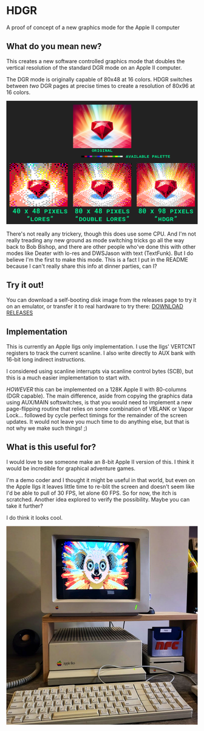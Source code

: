 # HDGR
A proof of concept of a new graphics mode for the Apple II computer


## What do you mean new?
This creates a new software controlled graphics mode that doubles the vertical resolution of the standard DGR mode on an Apple II computer. 

The DGR mode is originally capable of 80x48 at 16 colors.  HDGR switches between _two_ DGR pages at precise times to create a resolution of 80x96 at 16 colors.

![Comparison of the three resolutions](./content/doc/HDGR-COMPARISON.png)

There's not really any trickery, though this does use some CPU.  And I'm not really treading any new ground as mode switching tricks go all the way back to Bob Bishop, and there are other people who've done this with other modes like Deater with lo-res and DWSJason with text (TextFunk).  But I do believe I'm the first to make this mode.  This is a fact I put in the README because I can't really share this info at dinner parties, can I?

## Try it out!
You can download a self-booting disk image from the releases page to try it on an emulator, or transfer it to real hardware to try there:
[DOWNLOAD RELEASES](https://github.com/digarok/HDGR/releases/latest)


## Implementation
This is currently an Apple IIgs only implementation.  I use the IIgs' VERTCNT registers to track the current scanline.  I also write directly to AUX bank with 16-bit long indirect instructions.

I considered using scanline interrupts via scanline control bytes (SCB), but this is a much easier implementation to start with.

_HOWEVER_ this can be implemented on a 128K Apple II with 80-columns (DGR capable).  The main difference, aside from copying the graphics data using AUX/MAIN softswitches, is that you would need to implement a new page-flipping routine that relies on some combination of VBLANK or Vapor Lock... followed by cycle perfect timings for the remainder of the screen updates.  It would not leave you much time to do anything else, but that is not why we make such things! ;)

## What is this useful for?
I would love to see someone make an 8-bit Apple II version of this.  I think it would be incredible for graphical adventure games.  

I'm a demo coder and I thought it might be useful in that world, but even on the Apple IIgs it leaves little time to re-blit the screen and doesn't seem like I'd be able to pull of 30 FPS, let alone 60 FPS.  So for now, the itch is scratched.  Another idea explored to verify the possibility.  Maybe you can take it further?

I do think it looks cool. 

![On real hardware](./content/doc/HDGR-ON-HARDWARE.png)